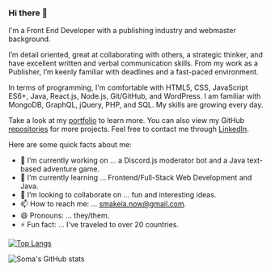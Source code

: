 ### Hi there 👋

I'm a Front End Developer with a publishing industry and webmaster background.

I’m detail oriented, great at collaborating with others, a strategic thinker, and have excellent written and verbal communication skills. From my work as a Publisher, I’m keenly familiar with deadlines and a fast-paced environment.

In terms of programming, I'm comfortable with HTML5, CSS, JavaScript ES6+, Java, React.js, Node.js, Git/GitHub, and WordPress. I am familiar with MongoDB, GraphQL, jQuery, PHP, and SQL. My skills are growing every day.

Take a look at my [portfolio](https://smakela13.github.io/smakela-portfolio-react-version/) to learn more. You can also view my GitHub [repositories](https://github.com/smakela13?tab=repositories) for more projects. Feel free to contact me through [LinkedIn](https://www.linkedin.com/in/soma-makela/).

Here are some quick facts about me:

- 🔭 I’m currently working on ... a Discord.js moderator bot and a Java text-based adventure game.
- 🌱 I’m currently learning ... Frontend/Full-Stack Web Development and Java.
- 👯 I’m looking to collaborate on ... fun and interesting ideas.
- 📫 How to reach me: ... smakela.now@gmail.com.
- 😄 Pronouns: ... they/them.
- ⚡ Fun fact: ... I've traveled to over 20 countries.

[![Top Langs](https://github-readme-stats.vercel.app/api/top-langs/?username=smakela13&layout=compact&langs_count=10&theme=nord)](https://github.com/anuraghazra/github-readme-stats)

![Soma's GitHub stats](https://github-readme-stats.vercel.app/api?username=smakela13&count_private=true&theme=nord&include_all_commits) 


